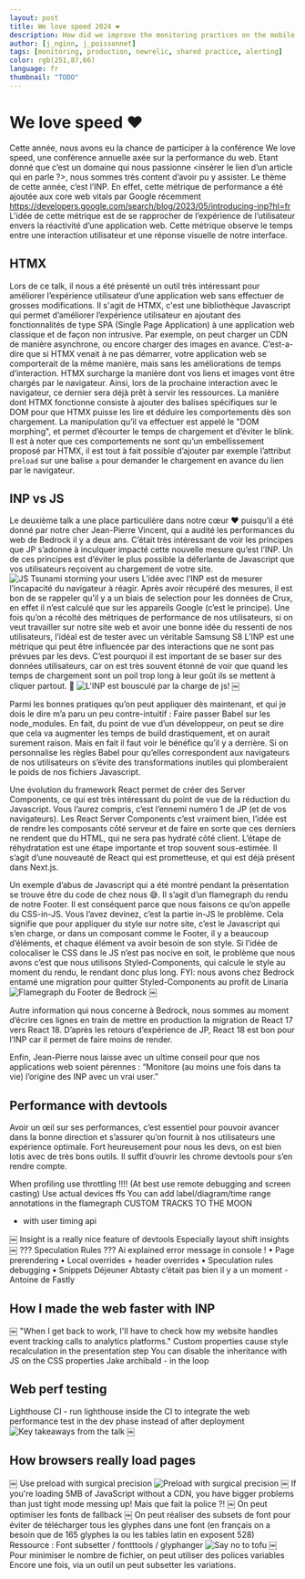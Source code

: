 ```yaml
---
layout: post
title: We love speed 2024 ❤️
description: How did we improve the monitoring practices on the mobile service? Let's find out.
author: [j_nginn, j_poissonnet]
tags: [monitoring, production, newrelic, shared practice, alerting]
color: rgb(251,87,66)
language: fr
thumbnail: "TODO"
---
```


# We love speed ❤️

Cette année, nous avons eu la chance de participer à la conférence We love speed, une conférence annuelle axée sur la performance du web.
Etant donné que c’est un domaine qui nous passionne <insérer le lien d’un article qui en parle ?>, nous sommes très content d’avoir pu y assister.
Le thème de cette année, c’est l’INP. En effet, cette métrique de performance a été ajoutée aux core web vitals par Google récemment https://developers.google.com/search/blog/2023/05/introducing-inp?hl=fr 
L’idée de cette métrique est de se rapprocher de l’expérience de l’utilisateur envers la réactivité d’une application web. Cette métrique observe le temps entre une interaction utilisateur et une réponse visuelle de notre interface.

## HTMX

Lors de ce talk, il nous a été présenté un outil très intéressant pour améliorer l’expérience utilisateur d’une application web sans effectuer de grosses modifications.
Il s'agit de HTMX, c'est une bibliothèque Javascript qui permet d’améliorer l’expérience utilisateur en ajoutant des fonctionnalités de type SPA (Single Page Application) à une application web classique et de façon non intrusive.
Par exemple, on peut charger un CDN de manière asynchrone, ou encore charger des images en avance.
C’est-a-dire que si HTMX venait à ne pas démarrer, votre application web se comporterait de la même manière, mais sans les améliorations de temps d’interaction.
HTMX surcharge la manière dont vos liens et images vont être chargés par le navigateur. 
Ainsi, lors de la prochaine interaction avec le navigateur, ce dernier sera déjà prêt à servir les ressources.
La manière dont HTMX fonctionne consiste à ajouter des balises spécifiques sur le DOM pour que HTMX puisse les lire et déduire les comportements dès son chargement.
La manipulation qu’il va effectuer est appelé le "DOM morphing", et permet d’écourter le temps de chargement et d’éviter le blink.
Il est à noter que ces comportements ne sont qu’un embellissement proposé par HTMX, il est tout à fait possible d’ajouter par exemple l’attribut `preload` sur une balise `a` pour demander le chargement en avance du lien par le navigateur.


## INP vs JS

Le deuxième talk a une place particulière dans notre cœur ❤️ puisqu’il a été donné par notre cher Jean-Pierre Vincent, qui a audité les performances du web de Bedrock il y a deux ans. C’était très intéressant de voir les principes que JP s’adonne à inculquer impacté cette nouvelle mesure qu’est l’INP. Un de ces principes est d’éviter le plus possible la déferlante de Javascript que vos utilisateurs reçoivent au chargement de votre site.
![JS Tsunami storming your users](/images/posts/2024-10-29-we-love-speed-2024/js_tsunami.jpeg)
L’idée avec l’INP est de mesurer l’incapacité du navigateur à réagir. Après avoir récupéré des mesures, il est bon de se rappeler qu’il y a un biais de selection pour les données de Crux, en effet il n’est calculé que sur les appareils Google (c’est le principe). Une fois qu’on a récolté des métriques de performance de nos utilisateurs, si on veut travailler sur notre site web et avoir une bonne idée du ressenti de nos utilisateurs, l’idéal est de tester avec un véritable Samsung S8
L’INP est une métrique qui peut être influencée par des interactions que ne sont pas prévues par les devs. C’est pourquoi il est important de se baser sur des données utilisateurs, car on est très souvent étonné de voir que quand les temps de chargement sont un poil trop long à leur goût ils se mettent à cliquer partout. 🤷
![L'INP est bousculé par la charge de js!](/images/posts/2024-10-29-we-love-speed-2024/inp_charge.jpeg)
￼

Parmi les bonnes pratiques qu’on peut appliquer dès maintenant, et qui je dois le dire m’a paru un peu contre-intuitif : Faire passer Babel sur les node_modules.
En fait, du point de vue d’un développeur, on peut se dire que cela va augmenter les temps de build drastiquement, et on aurait surement raison. Mais en fait il faut voir le bénéfice qu’il y a derrière. Si on personnalise les règles Babel pour qu’elles correspondent aux navigateurs de nos utilisateurs on s’évite des transformations inutiles qui plomberaient le poids de nos fichiers Javascript.

Une évolution du framework React permet de créer des Server Components, ce qui est très intéressant du point de vue de la réduction du Javascript. Vous l’aurez compris, c’est l’ennemi numéro 1 de JP (et de vos navigateurs). Les React Server Components c’est vraiment bien, l’idée est de rendre les composants côté serveur et de faire en sorte que ces derniers ne rendent que du HTML, qui ne sera pas hydraté côté client. L’étape de réhydratation est une étape importante et trop souvent sous-estimée. Il s’agit d’une nouveauté de React qui est prometteuse, et qui est déjà présent dans Next.js.

Un exemple d’abus de Javascript qui a été montré pendant la présentation se trouve être du code de chez nous 😅. Il s’agit d’un flamegraph du rendu de notre Footer. Il est conséquent parce que nous faisons ce qu’on appelle du CSS-in-JS. Vous l’avez devinez, c’est la partie in-JS le problème. Cela signifie que pour appliquer du style sur notre site, c’est le Javascript qui s’en charge, or dans un composant comme le Footer, il y a beaucoup d’éléments, et chaque élément va avoir besoin de son style. Si l’idée de colocaliser le CSS dans le JS n’est pas nocive en soit, le problème que nous avons c’est que nous utilisons Styled-Components, qui calcule le style au moment du rendu, le rendant donc plus long. 
FYI: nous avons chez Bedrock entamé une migration pour quitter Styled-Components au profit de Linaria  
![Flamegraph du Footer de Bedrock](/images/posts/2024-10-29-we-love-speed-2024/flamgraph.jpeg)
￼

Autre information qui nous concerne à Bedrock, nous sommes au moment d’écrire ces lignes en train de mettre en production la migration de React 17 vers React 18. D’après les retours d’expérience de JP, React 18 est bon pour l’INP car il permet de faire moins de render.

Enfin, Jean-Pierre nous laisse avec un ultime conseil pour que nos applications web soient pérennes : “Monitore (au moins une fois dans ta vie) l’origine des INP avec un vrai user.”


## Performance with devtools

Avoir un œil sur ses performances, c’est essentiel pour pouvoir avancer dans la bonne direction et s’assurer qu’on fournit à nos utilisateurs une expérience optimale. Fort heureusement pour nous les devs, on est bien lotis avec de très bons outils. Il suffit d’ouvrir les chrome devtools pour s’en rendre compte.

When profiling use throttling !!!! (At best use remote debugging and screen casting)
Use actual devices ffs
You can add label/diagram/time range annotations in the flamegraph
CUSTOM TRACKS TO THE MOON
- with user timing api

￼
Insight is a really nice feature of devtools
Especially layout shift insights
￼
??? Speculation Rules ???
Ai explained error message in console !
• Page prerendering
• Local overrides + header overrides
• Speculation rules debugging
• Snippets
Déjeuner
Abtasty c’était pas bien il y a un moment - Antoine de Fastly

## How I made the web faster with INP
￼
"When I get back to work, I'll have to check how my website handles event tracking calls to analytics platforms."
Custom properties cause style recalculation in the presentation step
You can disable the inheritance with JS on the CSS properties
Jake archibald - in the loop

## Web perf testing
Lighthouse CI - run lighthouse inside the CI to integrate the web performance test in the dev phase instead of after deployment
![Key takeaways from the talk](/images/posts/2024-10-29-we-love-speed-2024/Key%20Takeaways.jpeg)
￼
## How browsers really load pages
￼
Use preload with surgical precision
![Preload with surgical precision](/images/posts/2024-10-29-we-love-speed-2024/preload_surgical.jpeg)
￼
If you're loading 5MB of JavaScript without a CDN, you have bigger problems than just tight mode messing up!
Mais que fait la police ?!
￼
On peut optimiser les fonts de fallback
￼
On peut réaliser des subsets de font pour éviter de télécharger tous les glyphes dans une font (en français on a besoin que de 165 glyphes la ou les tables latin en exposent 528)
Ressource : Font subsetter / fontttools / glyphanger
![Say no to tofu](/images/posts/2024-10-29-we-love-speed-2024/tofu.jpeg)
￼
Pour minimiser le nombre de fichier, on peut utiliser des polices variables
Encore une fois, via un outil un peut subsetter les variations.
